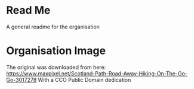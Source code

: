 # Read Me
A general readme for the organisation

# Organisation Image

The original was downloaded from here: https://www.maxpixel.net/Scotland-Path-Road-Away-Hiking-On-The-Go-Go-3017278
With a CCO Public Domain dedication

